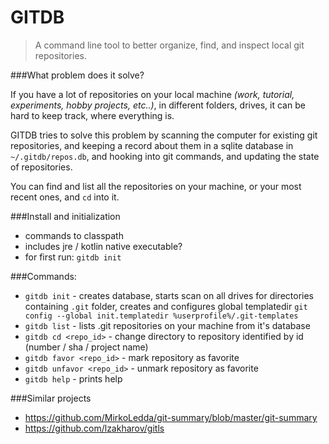 # GITDB

> A command line tool to better organize, find, and inspect local git repositories.

###What problem does it solve?

If you have a lot of repositories on your local machine _(work, tutorial, experiments, hobby projects, etc..)_, in different folders, drives,
it can be hard to keep track, where everything is.

GITDB tries to solve this problem by scanning the computer for existing git repositories, and keeping a record about them in a sqlite database
in `~/.gitdb/repos.db`, and hooking into git commands, and updating the state of repositories.

You can find and list all the repositories on your machine, or your most recent ones, and `cd` into it.

###Install and initialization

- commands to classpath
- includes jre / kotlin native executable?
- for first run: `gitdb init`

###Commands:

- `gitdb init` - creates database, starts scan on all drives for directories containing `.git` folder,
creates and configures global templatedir `git config --global init.templatedir %userprofile%/.git-templates`
- `gitdb list` - lists .git repositories on your machine from it's database
- `gitdb cd <repo_id>` - change directory to repository identified by id (number / sha / project name)
- `gitdb favor <repo_id>` - mark repository as favorite
- `gitdb unfavor <repo_id>` - unmark repository as favorite
- `gitdb help` - prints help

###Similar projects

- https://github.com/MirkoLedda/git-summary/blob/master/git-summary
- https://github.com/lzakharov/gitls
